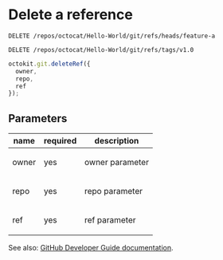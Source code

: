 # Delete a reference

```
DELETE /repos/octocat/Hello-World/git/refs/heads/feature-a
```

```
DELETE /repos/octocat/Hello-World/git/refs/tags/v1.0
```

```js
octokit.git.deleteRef({
  owner,
  repo,
  ref
});
```

## Parameters

<table>
  <thead>
    <tr>
      <th>name</th>
      <th>required</th>
      <th>description</th>
    </tr>
  </thead>
  <tbody>
    <tr><td>owner</td><td>yes</td><td>

owner parameter

</td></tr>
<tr><td>repo</td><td>yes</td><td>

repo parameter

</td></tr>
<tr><td>ref</td><td>yes</td><td>

ref parameter

</td></tr>
  </tbody>
</table>

See also: [GitHub Developer Guide documentation](endpoint.documentationUrl).
